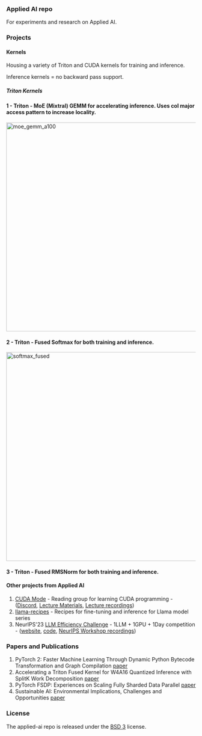 
### Applied AI repo
For experiments and research on Applied AI.

### Projects

#### Kernels

Housing a variety of Triton and CUDA kernels for training and inference.

Inference kernels = no backward pass support.

##### Triton Kernels

#### 1 - Triton - MoE (Mixtral) GEMM for accelerating inference. Uses col major access pattern to increase locality.

<img width="556" alt="moe_gemm_a100" src="https://github.com/pytorch-labs/applied-ai/assets/46302957/9eece843-b5e1-4250-a98a-3ae79dff1bc3">


#### 2 - Triton - Fused Softmax for both training and inference.

<img width="556" alt="softmax_fused" src="https://github.com/pytorch-labs/applied-ai/assets/46302957/de11686b-4c17-4696-857a-4f56488d6df3">

#### 3 - Triton - Fused RMSNorm for both training and inference. 

#### Other projects from Applied AI

1. [CUDA Mode](https://github.com/cuda-mode) - Reading group for learning CUDA programming - ([Discord](https://discord.gg/cudamode), [Lecture Materials](https://github.com/cuda-mode/lectures), [Lecture recordings](https://www.youtube.com/@CUDAMODE))
2. [llama-recipes](https://github.com/meta-llama/llama-recipes) - Recipes for fine-tuning and inference for Llama model series
3. NeurIPS'23 [LLM Efficiency Challenge](https://llm-efficiency-challenge.github.io/) - 1LLM + 1GPU + 1Day competition - ([website](https://llm-efficiency-challenge.github.io/), [code](https://github.com/llm-efficiency-challenge), [NeurIPS Workshop recordings](https://neurips.cc/virtual/2023/competition/66594))

### Papers and Publications

1. PyTorch 2: Faster Machine Learning Through Dynamic Python Bytecode Transformation and Graph Compilation [paper](https://pytorch.org/assets/pytorch2-2.pdf)
2. Accelerating a Triton Fused Kernel for W4A16 Quantized Inference with SplitK Work Decomposition [paper](https://ai.meta.com/research/publications/accelerating-a-triton-fused-kernel-for-w4a16-quantized-inference-with-splitk-work-decomposition/)
3. PyTorch FSDP: Experiences on Scaling Fully Sharded Data Parallel [paper](https://arxiv.org/abs/2304.11277)
4. Sustainable AI: Environmental Implications, Challenges and Opportunities [paper](https://arxiv.org/abs/2111.00364)



### License
The applied-ai repo is released under the [BSD 3](LICENSE) license.
